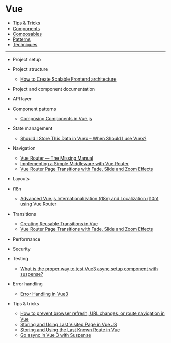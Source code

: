 # Vue

- [Tips & Tricks](./tricks.md)
- [Components](./components/readme.md)
- [Composables](./composables/readme.md)
- [Patterns](./patterns/readme.md)
- [Techniques](./techniques/readme.md)

---

- Project setup
- Project structure

  - [How to Create Scalable Frontend architecture](https://medium.com/@mukuljainx/how-to-create-scalable-frontend-architecture-e05287cd9eda)

- Project and component documentation
- API layer
- Component patterns

  - [Composing Components in Vue.js](https://dulisz.com/blog/composing-components-in-vue-js/)

- State management

  - [Should I Store This Data in Vuex – When Should I use Vuex?](https://markus.oberlehner.net/blog/should-i-store-this-data-in-vuex/)

- Navigation

  - [Vue Router — The Missing Manual](https://blog.webf.zone/vue-router-the-missing-manual-ce51c21430b0)
  - [Implementing a Simple Middleware with Vue Router](https://markus.oberlehner.net/blog/implementing-a-simple-middleware-with-vue-router/)
  - [Vue Router Page Transitions with Fade, Slide and Zoom Effects](https://markus.oberlehner.net/blog/vue-router-page-transitions/)

- Layouts
- i18n

  - [Advanced Vue.js Internationalization (i18n) and Localization (l10n) using Vue Router](https://levelup.gitconnected.com/advanced-vue-js-internationalization-i18n-and-localization-l10n-using-vue-router-a94ecd83fecd)

- Transitions

  - [Creating Reusable Transitions in Vue](https://vuejsdevelopers.com/2018/02/26/vue-js-reusable-transitions/)
  - [Vue Router Page Transitions with Fade, Slide and Zoom Effects](https://markus.oberlehner.net/blog/vue-router-page-transitions/)

- Performance
- Security
- Testing

  - [What is the proper way to test Vue3 async setup component with suspense?](https://stackoverflow.com/questions/65654965/what-is-the-proper-way-to-test-vue3-async-setup-component-with-suspense)

- Error handling

  - [Error Handling in Vue3](https://medium.com/@Chris1993/error-handling-in-vue3-35959512c2cd)

- Tips & tricks

  - [How to prevent browser refresh, URL changes, or route navigation in Vue](https://austingil.com/prevent-browser-refresh-url-changes-route-navigation-vue/)
  - [Storing and Using Last Visited Page in Vue JS](https://insight.heybooster.ai/storing-and-using-last-visited-page-in-vue-js/)
  - [Storing and Using the Last Known Route in Vue](https://css-tricks.com/storing-and-using-the-last-known-route-in-vue/)
  - [Go async in Vue 3 with Suspense](https://vuedose.tips/go-async-in-vue-3-with-suspense)
